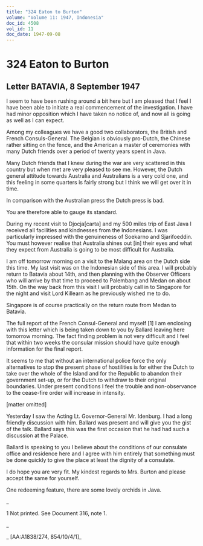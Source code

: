 ```yaml
---
title: "324 Eaton to Burton"
volume: "Volume 11: 1947, Indonesia"
doc_id: 4508
vol_id: 11
doc_date: 1947-09-08
---
```


# 324 Eaton to Burton

## Letter BATAVIA, 8 September 1947

I seem to have been rushing around a bit here but I am pleased that I feel I have been able to initiate a real commencement of the investigation. I have had minor opposition which I have taken no notice of, and now all is going as well as I can expect.

Among my colleagues we have a good two collaborators, the British and French Consuls-General. The Belgian is obviously pro-Dutch, the Chinese rather sitting on the fence, and the American a master of ceremonies with many Dutch friends over a period of twenty years spent in Java.

Many Dutch friends that I knew during the war are very scattered in this country but when met are very pleased to see me. However, the Dutch general attitude towards Australia and Australians is a very cold one, and this feeling in some quarters is fairly strong but I think we will get over it in time.

In comparison with the Australian press the Dutch press is bad.

You are therefore able to gauge its standard.

During my recent visit to Djocja[carta] and my 500 miles trip of East Java I received all facilities and kindnesses from the Indonesians. I was particularly impressed with the genuineness of Soekarno and Sjarifoeddin. You must however realise that Australia shines out [in] their eyes and what they expect from Australia is going to be most difficult for Australia.

I am off tomorrow morning on a visit to the Malang area on the Dutch side this time. My last visit was on the Indonesian side of this area. I will probably return to Batavia about 14th, and then planning with the Observer Officers who will arrive by that time to proceed to Palembang and Medan on about 15th. On the way back from this visit I will probably call in to Singapore for the night and visit Lord Killearn as he previously wished me to do.

Singapore is of course practically on the return route from Medan to Batavia.

The full report of the French Consul-General and myself [1] I am enclosing with this letter which is being taken down to you by Ballard leaving here tomorrow morning. The fact finding problem is not very difficult and I feel that within two weeks the consular mission should have quite enough information for the final report.

It seems to me that without an international police force the only alternatives to stop the present phase of hostilities is for either the Dutch to take over the whole of the Island and for the Republic to abandon their government set-up, or for the Dutch to withdraw to their original boundaries. Under present conditions I feel the trouble and non-observance to the cease-fire order will increase in intensity.

[matter omitted]

Yesterday I saw the Acting Lt. Governor-General Mr. Idenburg. I had a long friendly discussion with him. Ballard was present and will give you the gist of the talk. Ballard says this was the first occasion that he had had such a discussion at the Palace.

Ballard is speaking to you I believe about the conditions of our consulate office and residence here and I agree with him entirely that something must be done quickly to give the place at least the dignity of a consulate.

I do hope you are very fit. My kindest regards to Mrs. Burton and please accept the same for yourself.

One redeeming feature, there are some lovely orchids in Java.

_

1 Not printed. See Document 316, note 1.

_

_ [AA:A1838/274, 854/10/4/1]_
